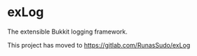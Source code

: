 exLog
=====

The extensible Bukkit logging framework.

This project has moved to https://gitlab.com/RunasSudo/exLog
